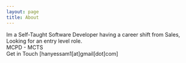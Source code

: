 ```yaml
---
layout: page
title: About
---
```

<p>
Im a Self-Taught Software Developer having a career shift from Sales,
Looking for an entry level role.<br>
MCPD - MCTS<br>
Get in Touch [hanyessam1[at]gmail[dot]com]
</p>

